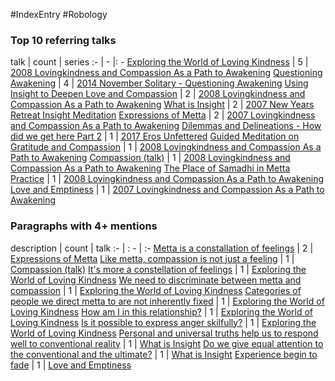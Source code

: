 #IndexEntry #Robology

### Top 10 referring talks
talk | count | series
:- | - |: -
<a data-href="Exploring the World of Loving Kindness" href="Exploring+the+World+of+Loving+Kindness" class="internal-link">Exploring the World of Loving Kindness</a> | 5 | <a data-href="2008 Lovingkindness and Compassion As a Path to Awakening" href="2008+Lovingkindness+and+Compassion+As+a+Path+to+Awakening" class="internal-link">2008 Lovingkindness and Compassion As a Path to Awakening</a>
<a data-href="Questioning Awakening" href="Questioning+Awakening" class="internal-link">Questioning Awakening</a> | 4 | <a data-href="2014 November Solitary - Questioning Awakening" href="2014+November+Solitary+-+Questioning+Awakening" class="internal-link">2014 November Solitary - Questioning Awakening</a>
<a data-href="Using Insight to Deepen Love and Compassion" href="Using+Insight+to+Deepen+Love+and+Compassion" class="internal-link">Using Insight to Deepen Love and Compassion</a> | 2 | <a data-href="2008 Lovingkindness and Compassion As a Path to Awakening" href="2008+Lovingkindness+and+Compassion+As+a+Path+to+Awakening" class="internal-link">2008 Lovingkindness and Compassion As a Path to Awakening</a>
<a data-href="What is Insight" href="What+is+Insight" class="internal-link">What is Insight</a> | 2 | <a data-href="2007 New Years Retreat Insight Meditation" href="2007+New+Years+Retreat+Insight+Meditation" class="internal-link">2007 New Years Retreat Insight Meditation</a>
<a data-href="Expressions of Metta" href="Expressions+of+Metta" class="internal-link">Expressions of Metta</a> | 2 | <a data-href="2007 Lovingkindness and Compassion As a Path to Awakening" href="2007+Lovingkindness+and+Compassion+As+a+Path+to+Awakening" class="internal-link">2007 Lovingkindness and Compassion As a Path to Awakening</a>
<a data-href="Dilemmas and Delineations - How did we get here Part 2" href="Dilemmas+and+Delineations+-+How+did+we+get+here+Part+2" class="internal-link">Dilemmas and Delineations - How did we get here Part 2</a> | 1 | <a data-href="2017 Eros Unfettered" href="2017+Eros+Unfettered" class="internal-link">2017 Eros Unfettered</a>
<a data-href="Guided Meditation on Gratitude and Compassion" href="Guided+Meditation+on+Gratitude+and+Compassion" class="internal-link">Guided Meditation on Gratitude and Compassion</a> | 1 | <a data-href="2008 Lovingkindness and Compassion As a Path to Awakening" href="2008+Lovingkindness+and+Compassion+As+a+Path+to+Awakening" class="internal-link">2008 Lovingkindness and Compassion As a Path to Awakening</a>
<a data-href="Compassion (talk)" href="Compassion+%28talk%29" class="internal-link">Compassion (talk)</a> | 1 | <a data-href="2008 Lovingkindness and Compassion As a Path to Awakening" href="2008+Lovingkindness+and+Compassion+As+a+Path+to+Awakening" class="internal-link">2008 Lovingkindness and Compassion As a Path to Awakening</a>
<a data-href="The Place of Samadhi in Metta Practice" href="The+Place+of+Samadhi+in+Metta+Practice" class="internal-link">The Place of Samadhi in Metta Practice</a> | 1 | <a data-href="2008 Lovingkindness and Compassion As a Path to Awakening" href="2008+Lovingkindness+and+Compassion+As+a+Path+to+Awakening" class="internal-link">2008 Lovingkindness and Compassion As a Path to Awakening</a>
<a data-href="Love and Emptiness" href="Love+and+Emptiness" class="internal-link">Love and Emptiness</a> | 1 | <a data-href="2007 Lovingkindness and Compassion As a Path to Awakening" href="2007+Lovingkindness+and+Compassion+As+a+Path+to+Awakening" class="internal-link">2007 Lovingkindness and Compassion As a Path to Awakening</a>

### Paragraphs with 4+ mentions
description | count | talk
:- | : - | :-
<a aria-label-position="top" aria-label="Expressions of Metta > Metta is a constallation of feelings" data-href="Expressions of Metta#Metta is a constallation of feelings" href="Expressions+of+Metta#Metta+is+a+constallation+of+feelings" class="internal-link">Metta is a constallation of feelings</a> | 2 | <a data-href="Expressions of Metta" href="Expressions+of+Metta" class="internal-link">Expressions of Metta</a>
<a aria-label-position="top" aria-label="Compassion (talk) > Like metta compassion is not just a feeling" data-href="Compassion (talk)#Like metta compassion is not just a feeling" href="Compassion+%28talk%29#Like+metta+compassion+is+not+just+a+feeling" class="internal-link">Like metta, compassion is not just a feeling</a> | 1 | <a data-href="Compassion (talk)" href="Compassion+%28talk%29" class="internal-link">Compassion (talk)</a>
<a aria-label-position="top" aria-label="Exploring the World of Loving Kindness > Its more a constellation of feelings" data-href="Exploring the World of Loving Kindness#It's more a constellation of feelings" href="Exploring+the+World+of+Loving+Kindness#It%27s+more+a+constellation+of+feelings" class="internal-link">It&#x27;s more a constellation of feelings</a> | 1 | <a data-href="Exploring the World of Loving Kindness" href="Exploring+the+World+of+Loving+Kindness" class="internal-link">Exploring the World of Loving Kindness</a>
<a aria-label-position="top" aria-label="Exploring the World of Loving Kindness > We need to discriminate between metta and compassion" data-href="Exploring the World of Loving Kindness#We need to discriminate between metta and compassion" href="Exploring+the+World+of+Loving+Kindness#We+need+to+discriminate+between+metta+and+compassion" class="internal-link">We need to discriminate between metta and compassion</a> | 1 | <a data-href="Exploring the World of Loving Kindness" href="Exploring+the+World+of+Loving+Kindness" class="internal-link">Exploring the World of Loving Kindness</a>
<a aria-label-position="top" aria-label="Exploring the World of Loving Kindness > Categories of people we direct metta to are not inherently fixed" data-href="Exploring the World of Loving Kindness#Categories of people we direct metta to are not inherently fixed" href="Exploring+the+World+of+Loving+Kindness#Categories+of+people+we+direct+metta+to+are+not+inherently+fixed" class="internal-link">Categories of people we direct metta to are not inherently fixed</a> | 1 | <a data-href="Exploring the World of Loving Kindness" href="Exploring+the+World+of+Loving+Kindness" class="internal-link">Exploring the World of Loving Kindness</a>
<a aria-label-position="top" aria-label="Exploring the World of Loving Kindness > How am I in this relationship" data-href="Exploring the World of Loving Kindness#How am I in this relationship" href="Exploring+the+World+of+Loving+Kindness#How+am+I+in+this+relationship" class="internal-link">How am I in this relationship?</a> | 1 | <a data-href="Exploring the World of Loving Kindness" href="Exploring+the+World+of+Loving+Kindness" class="internal-link">Exploring the World of Loving Kindness</a>
<a aria-label-position="top" aria-label="Exploring the World of Loving Kindness > Is it possible to express anger skilfully" data-href="Exploring the World of Loving Kindness#Is it possible to express anger skilfully" href="Exploring+the+World+of+Loving+Kindness#Is+it+possible+to+express+anger+skilfully" class="internal-link">Is it possible to express anger skilfully?</a> | 1 | <a data-href="Exploring the World of Loving Kindness" href="Exploring+the+World+of+Loving+Kindness" class="internal-link">Exploring the World of Loving Kindness</a>
<a aria-label-position="top" aria-label="What is Insight > Personal and universal truths help us to respond well to conventional reality" data-href="What is Insight#Personal and universal truths help us to respond well to conventional reality" href="What+is+Insight#Personal+and+universal+truths+help+us+to+respond+well+to+conventional+reality" class="internal-link">Personal and universal truths help us to respond well to conventional reality</a> | 1 | <a data-href="What is Insight" href="What+is+Insight" class="internal-link">What is Insight</a>
<a aria-label-position="top" aria-label="What is Insight > Do we give equal attention to the conventional and the ultimate" data-href="What is Insight#Do we give equal attention to the conventional and the ultimate" href="What+is+Insight#Do+we+give+equal+attention+to+the+conventional+and+the+ultimate" class="internal-link">Do we give equal attention to the conventional and the ultimate?</a> | 1 | <a data-href="What is Insight" href="What+is+Insight" class="internal-link">What is Insight</a>
<a aria-label-position="top" aria-label="Love and Emptiness > Experience begin to fade" data-href="Love and Emptiness#Experience begin to fade" href="Love+and+Emptiness#Experience+begin+to+fade" class="internal-link">Experience begin to fade</a> | 1 | <a data-href="Love and Emptiness" href="Love+and+Emptiness" class="internal-link">Love and Emptiness</a>

